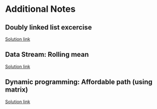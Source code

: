 # Additional Notes

## Doubly linked list excercise
[Solution link](https://go.dev/play/p/Y4BTyoZv-AW)

## Data Stream: Rolling mean
[Solution link](https://go.dev/play/p/RZM8zndpyn2)

## Dynamic programming: Affordable path (using matrix)
[Solution link](https://go.dev/play/p/ByvSFqfVu1w)
